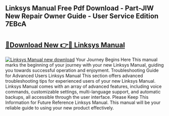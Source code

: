 ## Linksys Manual Free Pdf Download - Part-JlW New Repair Owner Guide - User Service Edition 7EBcA

# <h2><a href="http://cf26898.oget.top/?id=Linksys+Manual">🔗Download New 👉🔴 Linksys Manual</a></h2>

[![Linksys Manual new download](https://i.imgur.com/5g1atiW.png)](http://cf26898.oget.top/?id=Linksys+Manual)
Your Journey Begins Here This manual marks the beginning of your journey with your new Linksys Manual, guiding you towards successful operation and enjoyment. Troubleshooting Guide for Advanced Users Linksys Manual This section offers advanced troubleshooting tips for experienced users of your new Linksys Manual. Linksys Manual comes with an array of advanced features, including voice commands, customizable settings, multi-language support, and automatic backups, all accessible through the user interface. Please Keep This Information for Future Reference Linksys Manual. This manual will be your reliable guide to using your new product effectively.
